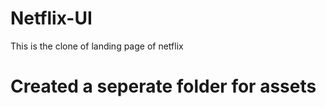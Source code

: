 # Netflix-UI


This is the clone of landing page of netflix

# Created a seperate folder for assets 
